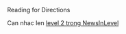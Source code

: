 Reading for Directions

Can nhac len [level 2 trong NewsInLevel](https://www.newsinlevels.com/products/a-man-dies-on-a-plane-level-1/)